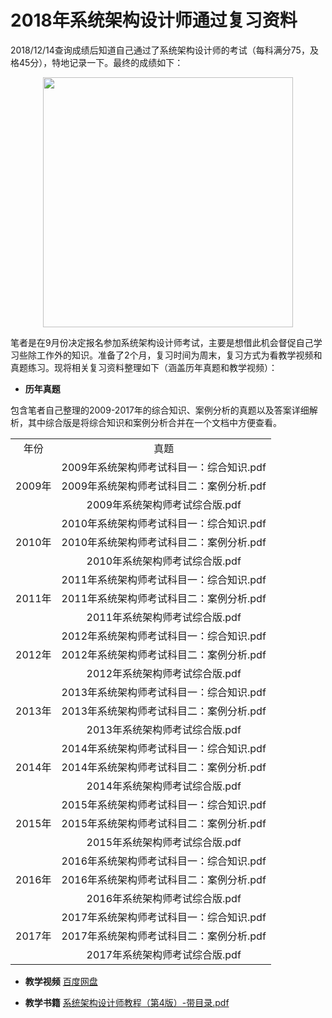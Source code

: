 # 2018年系统架构设计师通过复习资料

2018/12/14查询成绩后知道自己通过了系统架构设计师的考试（每科满分75，及格45分），特地记录一下。最终的成绩如下： 
<div align="center"><img src="https://raw.githubusercontent.com/xxlllq/2018_system_architect/master/result.png" width=400 /></div>

笔者是在9月份决定报名参加系统架构设计师考试，主要是想借此机会督促自己学习些除工作外的知识。准备了2个月，复习时间为周末，复习方式为看教学视频和真题练习。现将相关复习资料整理如下（涵盖历年真题和教学视频）：

- **历年真题**

包含笔者自己整理的2009-2017年的综合知识、案例分析的真题以及答案详细解析，其中综合版是将综合知识和案例分析合并在一个文档中方便查看。
<table style="text-align: center">
 <tr>
        <td>年份</td>    
        <td>真题</td>  
    </tr>
    <tr>
        <td rowspan="3">2009年</td>    
        <td>2009年系统架构师考试科目一：综合知识.pdf</td>  
    </tr>
    <tr>
        <td>2009年系统架构师考试科目二：案例分析.pdf</td>  
    </tr>
 <tr>
        <td>2009年系统架构师考试综合版.pdf</td>  
    </tr>

 <tr>
        <td rowspan="3">2010年</td>    
        <td>2010年系统架构师考试科目一：综合知识.pdf</td>  
    </tr>
    <tr>
        <td>2010年系统架构师考试科目二：案例分析.pdf</td>  
    </tr>
 <tr>
        <td>2010年系统架构师考试综合版.pdf</td>  
    </tr>

 <tr>
        <td rowspan="3">2011年</td>    
        <td>2011年系统架构师考试科目一：综合知识.pdf</td>  
    </tr>
    <tr>
        <td>2011年系统架构师考试科目二：案例分析.pdf</td>  
    </tr>
 <tr>
        <td>2011年系统架构师考试综合版.pdf</td>  
    </tr>

 <tr>
        <td rowspan="3">2012年</td>    
        <td>2012年系统架构师考试科目一：综合知识.pdf</td>  
    </tr>
    <tr>
        <td>2012年系统架构师考试科目二：案例分析.pdf</td>  
    </tr>
 <tr>
        <td>2012年系统架构师考试综合版.pdf</td>  
    </tr>

 <tr>
        <td rowspan="3">2013年</td>    
        <td>2013年系统架构师考试科目一：综合知识.pdf</td>  
    </tr>
    <tr>
        <td>2013年系统架构师考试科目二：案例分析.pdf</td>  
    </tr>
 <tr>
        <td>2013年系统架构师考试综合版.pdf</td>  
    </tr>

 <tr>
        <td rowspan="3">2014年</td>    
        <td>2014年系统架构师考试科目一：综合知识.pdf</td>  
    </tr>
    <tr>
        <td>2014年系统架构师考试科目二：案例分析.pdf</td>  
    </tr>
 <tr>
        <td>2014年系统架构师考试综合版.pdf</td>  
    </tr>

 <tr>
        <td rowspan="3">2015年</td>    
        <td>2015年系统架构师考试科目一：综合知识.pdf</td>  
    </tr>
    <tr>
        <td>2015年系统架构师考试科目二：案例分析.pdf</td>  
    </tr>
 <tr>
        <td>2015年系统架构师考试综合版.pdf</td>  
    </tr>

 <tr>
        <td rowspan="3">2016年</td>    
        <td>2016年系统架构师考试科目一：综合知识.pdf</td>  
    </tr>
    <tr>
        <td>2016年系统架构师考试科目二：案例分析.pdf</td>  
    </tr>
 <tr>
        <td>2016年系统架构师考试综合版.pdf</td>  
    </tr> 
 <tr>
        <td rowspan="3">2017年</td>    
        <td>2017年系统架构师考试科目一：综合知识.pdf</td>  
    </tr>
    <tr>
        <td>2017年系统架构师考试科目二：案例分析.pdf</td>  
    </tr>
 <tr>
        <td>2017年系统架构师考试综合版.pdf</td>  
    </tr>
</table>

- **教学视频**
[百度网盘](https://pan.baidu.com/s/1TvqcDRmdgaMQqpzgXAPDRA)

- **教学书籍**
[系统架构设计师教程（第4版）-带目录.pdf](https://pan.baidu.com/s/1TvqcDRmdgaMQqpzgXAPDRA)


